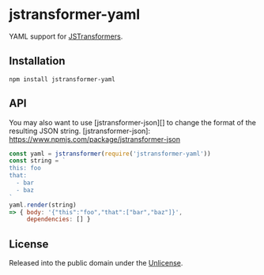 # jstransformer-yaml

YAML support for [JSTransformers](http://github.com/jstransformers).

## Installation

    npm install jstransformer-yaml

## API

You may also want to use [jstransformer-json][] to change the format of the
resulting JSON string.
[jstransformer-json]: https://www.npmjs.com/package/jstransformer-json

```js
const yaml = jstransformer(require('jstransformer-yaml'))
const string = `
this: foo
that:
  - bar
  - baz
`
yaml.render(string)
=> { body: '{"this":"foo","that":["bar","baz"]}',
     dependencies: [] }
```

## License

Released into the public domain under the [Unlicense](LICENSE.md).
